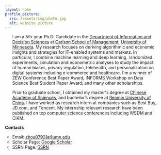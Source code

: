 ```yaml
---
layout: home
profile_picture:
  src: /assets/img/photo.jpg
  alt: website picture
---
```


<!-- <strong>Education</strong>
<ul>
<li style="list-style-type:circle;font-size:14px">Ph.D. Candidate, Department of Information & Decision Sciences, University of Minnesota (2017 - Present).</li>
<li style="list-style-type:circle;font-size:14px">M.S. in Computer Science, Chinese Academy of Sciences (2014 - 2017).</li>
<li style="list-style-type:circle;font-size:14px">B. Eng. in Information Security, Renmin University of China (2010 - 2014).</li>
<li style="list-style-type:circle;font-size:14px">Exchange Student, City University of Hong Kong (9/2012-12/2013).</li>
</ul> -->

<ul>
	I am a 5th-year Ph.D. Candidate in the <a href="https://carlsonschool.umn.edu/departments/information-decision-sciences-department" target="_blank">Department of Information and Decision Sciences</a> at <a href="https://carlsonschool.umn.edu/" target="_blank">Carlson School of Management</a>, <a href="https://twin-cities.umn.edu/" target="_blank">University of Minnesota</a>. My research focuses on deriving algorithmic and economic insights and strategies for IT-enabled systems and markets. In particular, I combine machine learning and deep learning, randomized experiments, simulation and econometric analyses to study the impact of human biases, privacy regulation, telehealth, and personalization on digital systems including e-commerce and healthcare. I'm a winner of ZEW Conference Best Paper Award, INFORMS Workshop on Data Science Best Student Paper Award, and many other scholarships.
</ul>

<ul>
	Prior to graduate school, I obtained my master's degree at <a href="https://english.cas.cn/" target="_blank">Chinese Academy of Sciences</a>, and bachelor’s degree at <a href="https://www.ruc.edu.cn/en" target="_blank">Renmin University of China</a>. I have worked as research intern at companies such as Best Buy, JD.com, and Tencent. My internship relevant research have been published on top computer science conferences including WSDM and CIKM.
</ul>

<!-- <strong>Research Interest</strong>
<ul>
<li style="list-style-type:circle;font-size:14px"><strong>Topics: </strong>Recommender Systems, E-commerce, Privacy, Telehealth, Economic Impact of AI, Customer Lifetime Value, Category Expansion</li>
<li style="list-style-type:circle;font-size:14px"><strong>Methodologies: </strong>Machine Learning, Deep Learning, Simulation, Field Experiments, Econometrics</li>
</ul> -->

<!-- <strong>Academic Experience</strong>
<ul>
<li style="list-style-type:circle;font-size:14px"><strong>Instructor</strong> IDSc 4444 Descriptive and Predictive Analytics (Fall 2019, Fall 2020)</li>
</ul> -->

<strong>Contacts</strong>
<ul>
<li style="list-style-type:circle;font-size:14px">Email: <a href="mailto:zhou0793@umn.edu" target="_blank">zhou0793[at]umn.edu</a></li>
<li style="list-style-type:circle;font-size:14px">Scholar Page: <a href="https://scholar.google.com/citations?user=E28GeEIAAAAJ&hl=en&authuser=1" target="_blank">Google Scholar</a></li>
<li style="list-style-type:circle;font-size:14px">SSRN Page: <a href="https://privpapers.ssrn.com/sol3/cf_dev/AbsByAuth.cfm?per_id=4277569" target="_blank">SSRN</a></li>
</ul>